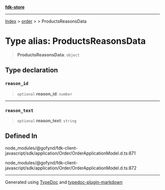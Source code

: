 [**fdk-store**](../../../README.md)
***

[Index](../../../API.md) > [order](../../README.md) > [<internal>](../README.md) > ProductsReasonsData

# Type alias: ProductsReasonsData

> **ProductsReasonsData**: `object`

## Type declaration

### `reason_id`

> `optional` **reason\_id**: `number`

***

### `reason_text`

> `optional` **reason\_text**: `string`

## Defined In

node\_modules/@gofynd/fdk-client-javascript/sdk/application/Order/OrderApplicationModel.d.ts:871

node\_modules/@gofynd/fdk-client-javascript/sdk/application/Order/OrderApplicationModel.d.ts:872

***
Generated using [TypeDoc](https://typedoc.org/) and [typedoc-plugin-markdown](https://www.npmjs.com/package/typedoc-plugin-markdown)
